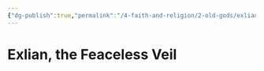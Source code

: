 ```yaml
---
{"dg-publish":true,"permalink":"/4-faith-and-religion/2-old-gods/exlian/"}
---
```


# Exlian, the Feaceless Veil